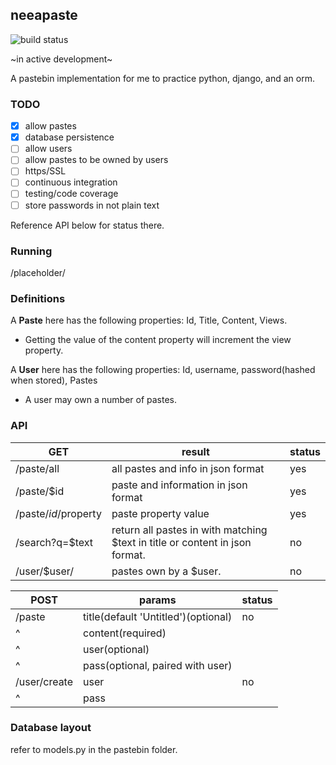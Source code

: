 ## neeapaste
![build status](https://api.travis-ci.org/neeasade/neeapaste.svg?branch=python)

~in active development~

A pastebin implementation for me to practice python, django, and an orm.

### TODO
- [x] allow pastes
- [x] database persistence
- [ ] allow users
- [ ] allow pastes to be owned by users
- [ ] https/SSL
- [ ] continuous integration
- [ ] testing/code coverage
- [ ] store passwords in not plain text

Reference API below for status there.

### Running

/placeholder/

### Definitions
A **Paste** here has the following properties: Id, Title, Content, Views.
- Getting the value of the content property will increment the view property.

A **User** here has the following properties: Id, username, password(hashed when stored), Pastes
- A user may own a number of pastes.

### API
GET		| result |	status
--------|--------|---
/paste/all	| all pastes and info in json format | yes
/paste/$id	| paste and information in json format | yes
/paste/$id/$property | paste property value | yes
/search?q=$text	| return all pastes in with matching $text in title or content in json format. | no
/user/$user/ | pastes own by a $user. | no

POST | params | status
------------------------|----------|----
/paste | title(default 'Untitled')(optional) | no
^      | content(required) |
^      | user(optional) |
^      | pass(optional, paired with user) |
/user/create | user | no
^            | pass |

### Database layout
refer to models.py in the pastebin folder.
